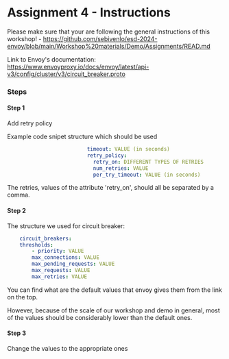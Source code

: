 # Assignment 4 - Instructions

Please make sure that your are following the general instructions of this workshop! - https://github.com/sebivenlo/esd-2024-envoy/blob/main/Workshop%20materials/Demo/Assignments/READ.md

Link to Envoy's documentation: https://www.envoyproxy.io/docs/envoy/latest/api-v3/config/cluster/v3/circuit_breaker.proto

### Steps

#### Step 1
Add retry policy

Example code snipet structure which should be used 
```yaml
                          timeout: VALUE (in seconds)
                          retry_policy:
                            retry_on: DIFFERENT TYPES OF RETRIES
                            num_retries: VALUE
                            per_try_timeout: VALUE (in seconds)
```

The retries, values of the attribute 'retry_on', should all be separated by a comma.

#### Step 2

The structure we used for circuit breaker: 
```yaml
    circuit_breakers:
    thresholds:
        - priority: VALUE
        max_connections: VALUE
        max_pending_requests: VALUE
        max_requests: VALUE
        max_retries: VALUE
```
You can find what are the default values that envoy gives them from the link on the top.

However, because of the scale of our workshop and demo in general, most of the values should be considerably lower than the default ones.

#### Step 3 

Change the values to the appropriate ones

